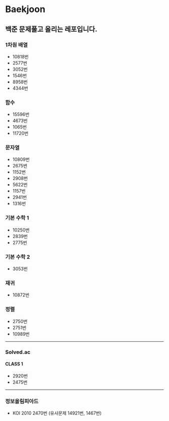 # Baekjoon
## 백준 문제풀고 올리는 레포입니다.

### 1차원 배열
* 10818번
* 2577번
* 3052번
* 1546번
* 8958번
* 4344번
### 함수
* 15596번
* 4673번
* 1065번
* 11720번
### 문자열
* 10809번
* 2675번
* 1152번
* 2908번
* 5622번
* 1157번
* 2941번
* 1316번
### 기본 수학 1
* 10250번
* 2839번
* 2775번
### 기본 수학 2
* 3053번
### 재귀
* 10872번
### 정렬
* 2750번
* 2751번
* 10989번
********************
### Solved.ac
#### CLASS 1
* 2920번
* 2475번
********************
### 정보올림피아드
* KOI 2010 2470번 (유사문제 14921번, 1467번)

